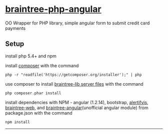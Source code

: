 # [braintree-php-angular](http://juliusakula.github.io/braintree-php-angular/)
OO Wrapper for PHP library, simple angular form to submit credit card payments

## Setup
install php 5.4+ and npm

install [composer](https://getcomposer.org/) with the command 

```php -r "readfile('https://getcomposer.org/installer');" | php```

use composer to install [braintree-lib server files](https://developers.braintreepayments.com/javascript+php/start/hello-server) with the command 

`php composer.phar install`

install dependencies with NPM - angular (1.2.14), bootstrap, [alertifyjs](http://alertifyjs.com/notifier.html), [braintree-web](https://github.com/braintree/braintree-web), and [braintree-angular](https://github.com/jeffcarp/braintree-angular)(unofficial angular module) from  package.json with the command 

`npm install`

___



